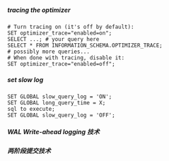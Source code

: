 ##### tracing the optimizer

```shell
# Turn tracing on (it's off by default):
SET optimizer_trace="enabled=on";
SELECT ...; # your query here
SELECT * FROM INFORMATION_SCHEMA.OPTIMIZER_TRACE;
# possibly more queries...
# When done with tracing, disable it:
SET optimizer_trace="enabled=off";
```

##### set slow log
```shell
SET GLOBAL slow_query_log = 'ON';
SET GLOBAL long_query_time = X;
sql to execute;
SET GLOBAL slow_query_log = 'OFF';
```

##### WAL Write-ahead logging 技术

##### 两阶段提交技术
